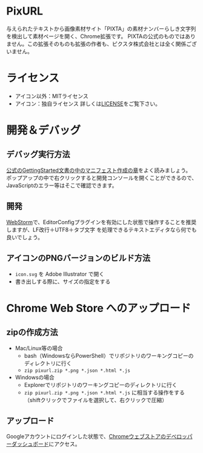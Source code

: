 # PixURL
与えられたテキストから画像素材サイト「PIXTA」の素材ナンバーらしき文字列を検出して素材ページを開く、Chrome拡張です。
PIXTAの公式のものではありません。この拡張そのものも拡張の作者も、ピクスタ株式会社とは全く関係ございません。

# ライセンス
- アイコン以外：MITライセンス
- アイコン：独自ライセンス
詳しくは[LICENSE](./LICENSE)をご覧下さい。

# 開発＆デバッグ
## デバッグ実行方法
[公式のGettingStarted文書の中のマニフェスト作成の章](https://developer.chrome.com/extensions/getstarted#manifest)をよく読みましょう。
ポップアップの中で右クリックすると開発コンソールを開くことができるので、JavaScriptのエラー等はそこで確認できます。

## 開発
[WebStorm](https://www.jetbrains.com/webstorm/)で、EditorConfigプラグインを有効にした状態で操作することを推奨しますが、LF改行＋UTF8＋タブ文字 を処理できるテキストエディタなら何でも良いでしょう。

## アイコンのPNGバージョンのビルド方法
- `icon.svg` を Adobe Illustrator で開く
- 書き出しする際に、サイズの指定をする

# Chrome Web Store へのアップロード
## zipの作成方法
- Mac/Linux等の場合
	- bash（WindowsならPowerShell）でリポジトリのワーキングコピーのディレクトリに行く
	- `zip pixurl.zip *.png *.json *.html *.js`
- Windowsの場合
	- Explorerでリポジトリのワーキングコピーのディレクトリに行く
	- `zip pixurl.zip *.png *.json *.html *.js` に相当する操作をする（shiftクリックでファイルを選択して、右クリックで圧縮）

## アップロード
Googleアカウントにログインした状態で、[Chromeウェブストアのデベロッパーダッシュボード](https://chrome.google.com/webstore/developer/dashboard/)にアクセス。

